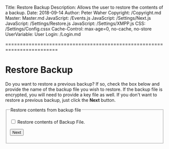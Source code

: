 ﻿Title: Restore Backup
Description: Allows the user to restore the contents of a backup.
Date: 2018-09-14
Author: Peter Waher
Copyright: /Copyright.md
Master: Master.md
JavaScript: /Events.js
JavaScript: /Settings/Next.js
JavaScript: /Settings/Restore.js
JavaScript: /Settings/XMPP.js
CSS: /Settings/Config.cssx
Cache-Control: max-age=0, no-cache, no-store
UserVariable: User
Login: /Login.md

========================================================================

Restore Backup
===================

Do you want to restore a previous backup? If so, check the box below and provide the name of the backup file you wish to restore. If the backup file is
encrypted, you will need to provide a key file as well. If you don't want to restore a previous backup, just click the **Next** button.

<form>
<fieldset>
<legend>Restore contents from backup file</legend>

<p>
<input type="checkbox" name="RestoreBackup" id="RestoreBackup" onclick="ToggleRestoreBackup()"/>
<label for="RestoreBackup" title="If you want to restore the contents of a backup file, check this box.">Restore contents of Backup File.</label>
</p>

<div id="RestoreProperties" style="display:none">

<p>
<label for="BackupFile">Backup File:</label>  
<input id="BackupFile" name="BackupFile" type="file" title="Backup File to restore." accept="*/*" onchange="HideNext()"/>
</p>

<p>
<label for="KeyFile">Key File (if encrypted):</label>  
<input id="KeyFile" name="KeyFile" type="file" title="Key File to decrypt backup file." accept="*/*" onchange="HideNext()"/>
</p>

**Note**: By restoring the contents of a backup file, you may lose the contents of the current database. Check the following checkbox to replace any
existing data with the contents of the backup file. If not checked, the backup file will simply be verified

<p>
<input type="checkbox" name="OverwriteExisting" id="OverwriteExisting" onclick="ToggleOverwriteExisting()"/>
<label for="OverwriteExisting" title="If you want to replace existing data with the contents of the backup file, check this box.">Overwrite existing data.</label>
</p>

</div>

<p>
<button id='NextButton' type='button' onclick='Next()'>Next</button>
<button id='RestoreButton' type='button' onclick='Restore()' style='display:none'>Verify</button>
</p>
</fieldset>

<fieldset id="RestorationStatus" style="display:none">
<legend>Status</legend>
<div id='Status'></div>
</fieldset>

</form>
